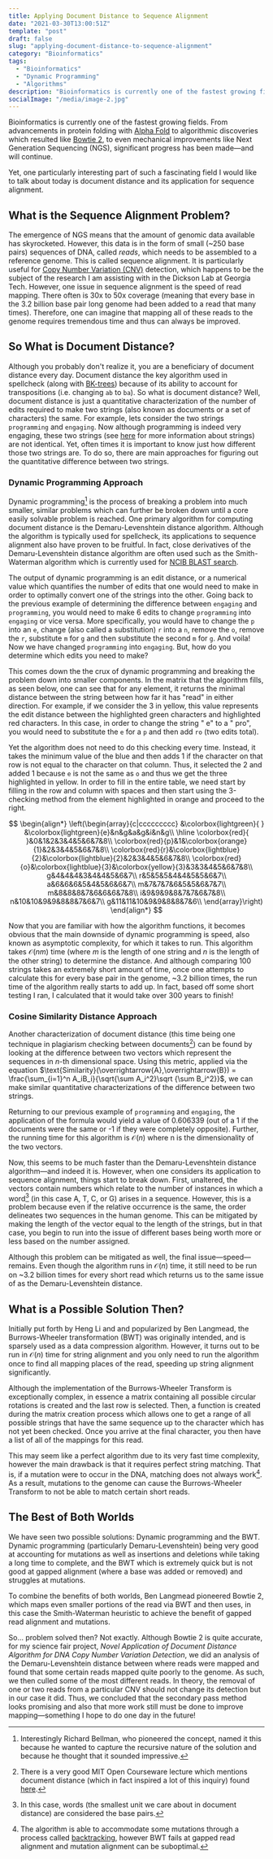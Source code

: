 ```yaml
---
title: Applying Document Distance to Sequence Alignment
date: "2021-03-30T13:00:51Z"
template: "post"
draft: false
slug: "applying-document-distance-to-sequence-alignment"
category: "Bioinformatics"
tags:
  - "Bioinformatics"
  - "Dynamic Programming"
  - "Algorithms"
description: "Bioinformatics is currently one of the fastest growing fields. From advancements in protein folding with Alpha Fold to algorithmic discoveries which resulted like Bowtie 2, to even mechanical improvements like Next Generation Sequencing (NGS), significant progress has been made—and will continue. Today, I will talk about how document distance algorithms from CS fit into the expanding landscape of bioinformatics."
socialImage: "/media/image-2.jpg"
---
```


  Bioinformatics is currently one of the fastest growing fields. From advancements in protein folding with [Alpha Fold](https://deepmind.com/blog/article/alphafold-a-solution-to-a-50-year-old-grand-challenge-in-biology) to algorithmic discoveries which resulted like [Bowtie 2](https://www.ncbi.nlm.nih.gov/pmc/articles/PMC3322381/), to even mechanical improvements like Next Generation Sequencing (NGS), significant progress has been made&mdash;and will continue.

  Yet, one particularly interesting part of such a fascinating field I would like to talk about today is document distance and its application for sequence alignment.

## What is the Sequence Alignment Problem?

The emergence of NGS means that the amount of genomic data available has skyrocketed. However, this data is in the form of small (~250 base pairs) sequences of DNA, called *reads*,  which needs to be assembled to a reference genome. This is called sequence alignment. It is particularly useful for [Copy Number Variation (CNV)](https://www.genome.gov/genetics-glossary/Copy-Number-Variation) detection, which happens to be the subject of the research I am assisting with in the Dickson Lab at Georgia Tech. However, one issue in sequence alignment is the speed of read mapping. There often is 30x to 50x coverage (meaning that every base in the 3.2 billion base pair long genome had been added to a read that many times). Therefore, one can imagine that mapping all of these reads to the genome requires tremendous time and thus can always be improved.

## So What is Document Distance?

  Although you probably don't realize it, you are a beneficiary of document distance every day. Document distance the key algorithm used in spellcheck (along with [BK-trees](https://en.wikipedia.org/wiki/BK-tree)) because of its ability to account for transpositions (i.e. changing `ab` to `ba`).  So what is document distance? Well, document distance is just a quantitative characterization of the number of edits required to make two strings (also known as documents or a set of characters) the same. For example, lets consider the two strings `programming` and `engaging`. Now although programming is indeed very engaging, these two strings (see [here](https://en.wikipedia.org/wiki/String_(computer_science)) for more information about strings) are not identical. Yet, often times it is important to know just how different those two strings are. To do so, there are main approaches for figuring out the quantitative difference between two strings.

### Dynamic Programming Approach

  Dynamic programming[^1] is the process of breaking a problem into much smaller, similar problems which can further be broken down until a core easily solvable problem is reached. One primary algorithm for computing document distance is the Demaru-Levenshtein distance algorithm. Although the algorithm is typically used for spellcheck, its applications to sequence alignment also have proven to be fruitful. In fact, close derivatives of the Demaru-Levenshtein distance algorithm are often used such as the Smith-Waterman algorithm which is currently used for [NCIB BLAST search](https://blast.ncbi.nlm.nih.gov/Blast.cgi). 

  The output of dynamic programming is an edit distance, or a numerical value which quantifies the number of edits that one would need to make in order to optimally convert one of the strings into the other. Going back to the previous example of determining the difference between `engaging` and `programming`, you would need to make 6 edits to change `programming` into `engaging` or vice versa. More specifically, you would have to change the `p` into an `e`, change (also called a substitution) `r` into a `n`, remove the `o`, remove the `r`, substitute `m` for `g` and then substitute the second `m` for `g`. And voila! Now we have changed `programming` into `engaging`. But, how do you determine which edits you need to make?

  This comes down the the crux of dynamic programming and breaking the problem down into smaller components. In the matrix that the algorithm fills, as seen below, one can see that for any element, it returns the minimal distance between the string between how far it has "read" in either direction. For example, if we consider the 3 in yellow, this value represents the edit distance between the highlighted green characters and highlighted red characters. In this case, in order to change the string " e" to a " pro", you would need to substitute the `e` for a `p` and then add `ro` (two edits total).

  Yet the algorithm does not need to do this checking every time. Instead, it takes the minimum value of the blue and then adds 1 if the character on that row is not equal to the character on that column. Thus, it selected the 2 and added 1 because `e` is not the same as `o` and thus we get the three highlighted in yellow. In order to fill in the entire table, we need start by filling in the row and column with spaces and then start using the 3-checking method from the element highlighted in orange and proceed to the right.

$$
\begin{align*}
\left(\begin{array}{c|ccccccccc}
 &\colorbox{lightgreen}{ } &\colorbox{lightgreen}{e}&n&g&a&g&i&n&g\\
\hline
 \colorbox{red}{ }&0&1&2&3&4&5&6&7&8\\
\colorbox{red}{p}&1&\colorbox{orange}{1}&2&3&4&5&6&7&8\\
\colorbox{red}{r}&\colorbox{lightblue}{2}&\colorbox{lightblue}{2}&2&3&4&5&6&7&8\\
\colorbox{red}{o}&\colorbox{lightblue}{3}&\colorbox{yellow}{3}&3&3&4&5&6&7&8\\
g&4&4&4&3&4&4&5&6&7\\
r&5&5&5&4&4&5&5&6&7\\
a&6&6&6&5&4&5&6&6&7\\
m&7&7&7&6&5&5&6&7&7\\
m&8&8&8&7&6&6&6&7&8\\
i&9&9&9&8&7&7&6&7&8\\
n&10&10&9&9&8&8&7&6&7\\
g&11&11&10&9&9&8&8&7&6\\
\end{array}\right) \end{align*}
$$

  Now that you are familiar with how the algorithm functions, it becomes obvious that the main downside of dynamic programming is speed, also known as asymptotic complexity, for which it takes to run. This algorithm takes $\mathcal{O}(nm)$ time (where $m$ is the length of one string and $n$ is the length of the other string) to determine the distance. And although comparing 100 strings takes an extremely short amount of time, once one attempts to calculate this for every base pair in the genome, ~3.2 billion times, the run time of the algorithm really starts to add up. In fact, based off some short testing I ran, I calculated that it would take over 300 years to finish!

### Cosine Similarity Distance Approach

  Another characterization of document distance (this time being one technique in plagiarism checking between documents[^2]) can be found by looking at the difference between two vectors which represent the sequences in $n$-th dimensional space. Using this metric, applied via the equation $\text{Similarity}(\overrightarrow{A},\overrightarrow{B}) = \frac{\sum_{i=1}^n A_iB_i}{\sqrt{\sum A_i^2}\sqrt {\sum B_i^2}}$, we can make similar quantitative characterizations of the difference between two strings.

  Returning to our previous example of `programming` and `engaging`, the application of the formula would yield a value of 0.606339 (out of a 1 if the documents were the same or -1 if they were completely opposite). Further, the running time for this algorithm is $\mathcal{O}(n)$ where n is the dimensionality of the two vectors.

  Now, this seems to be much faster than the Demaru-Levenshtein distance algorithm&mdash;and indeed it is. However, when one considers its application to sequence alignment, things start to break down. First, unaltered, the vectors contain numbers which relate to the number of instances in which a word[^4] (in this case A, T, C, or G) arises in a sequence. However, this is a problem because even if the relative occurrence is the same, the order delineates two sequences in the human genome. This can be mitigated by making the length of the vector equal to the length of the strings, but in that case, you begin to run into the issue of different bases being worth more or less based on the number assigned.

  Although this problem can be mitigated as well, the final issue&mdash;speed&mdash;remains. Even though the algorithm runs in $\mathcal{O}(n)$ time, it still need to be run on ~3.2 billion times for every short read which returns us to the same issue of as the Demaru-Levenshtein distance.

## What is a Possible Solution Then?

  Initially put forth by Heng Li and and popularized by Ben Langmead, the Burrows-Wheeler transformation (BWT) was originally intended, and is sparsely used as a data compression algorithm. However, it turns out to be run in $\mathcal{O}(n)$ time for string alignment and you only need to run the algorithm once to find all mapping places of the read, speeding up string alignment significantly. 

  Although the implementation of the Burrows-Wheeler Transform is exceptionally complex, in essence a matrix containing all possible circular rotations is created and the last row is selected. Then, a function is created during the matrix creation process which allows one to get a range of all possible strings that have the same sequence up to the character which has not yet been checked. Once you arrive at the final character, you then have a list of all of the mappings for this read.

  This may seem like a perfect algorithm due to its very fast time complexity, however the main drawback is that it requires perfect string matching. That is, if a mutation were to occur in the DNA, matching does not always work[^3]. As a result, mutations to the genome can cause the Burrows-Wheeler Transform to not be able to match certain short reads.

## The Best of Both Worlds

  We have seen two possible solutions: Dynamic programming and the BWT. Dynamic programming (particularly Demaru-Levenshtein) being very good at accounting for mutations as well as insertions and deletions while taking a long time to complete, and the BWT which is extremely quick but is not good at gapped alignment (where a base was added or removed) and struggles at mutations.

  To combine the benefits of both worlds, Ben Langmead pioneered Bowtie 2, which maps even smaller portions of the read via BWT and then uses, in this case the Smith-Waterman heuristic to achieve the benefit of gapped read alignment and mutations.

  So... problem solved then? Not exactly. Although Bowtie 2 is quite accurate, for my science fair project, *Novel Application of Document Distance Algorithm for DNA Copy Number Variation Detection*, we did an analysis of the Demaru-Levenshtein distance between where reads were mapped and found that some certain reads mapped quite poorly to the genome. As such, we then culled some of the most different reads. In theory, the removal of one or two reads from a particular CNV should not change its detection but in our case it did. Thus, we concluded that the secondary pass method looks promising and also that more work still must be done to improve mapping&mdash;something I hope to do one day in the future!

[^1]: Interestingly Richard Bellman, who pioneered the concept, named it this because he wanted to capture the recursive nature of the solution and because he thought that it sounded impressive.
[^2]: There is a very good MIT Open Courseware lecture which mentions document distance (which in fact inspired a lot of this inquiry) found [here](https://ocw.mit.edu/courses/electrical-engineering-and-computer-science/6-006-introduction-to-algorithms-fall-2011/lecture-videos/lecture-2-models-of-computation-document-distance/).
[^3]: The algorithm is able to accommodate some mutations through a process called [backtracking](https://en.wikipedia.org/wiki/Backtracking), however BWT fails at gapped read alignment and mutation alignment can be suboptimal.
[^4]: In this case, words (the smallest unit we care about in document distance) are considered the base pairs.
